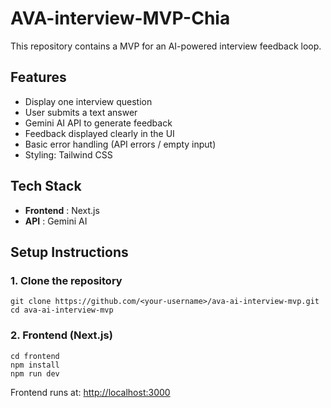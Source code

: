 # AVA-interview-MVP-Chia

This repository contains a MVP for an AI-powered interview feedback loop.

## Features

- Display one interview question
- User submits a text answer
- Gemini AI API to generate feedback
- Feedback displayed clearly in the UI
- Basic error handling (API errors / empty input)
- Styling: Tailwind CSS

## Tech Stack

- **Frontend** : Next.js
- **API** : Gemini AI

## Setup Instructions

### 1. Clone the repository

```
git clone https://github.com/<your-username>/ava-ai-interview-mvp.git
cd ava-ai-interview-mvp
```

### 2. Frontend (Next.js)

```
cd frontend
npm install
npm run dev
```

Frontend runs at: [http://localhost:3000](http://localhost:3000/)
